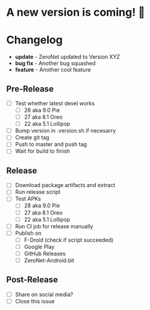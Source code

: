 # A new version is coming! :tada:

# Changelog

 - **update** - ZeroNet updated to Version XYZ
 - **bug fix** - Another bug squashed
 - **feature** - Another cool feature

## Pre-Release

- [ ] Test whether latest devel works
  - [ ] 28 aka 9.0 Pie
  - [ ] 27 aka 8.1 Oreo
  - [ ] 22 aka 5.1 Lollipop
- [ ] Bump version in .version.sh if necesarry
- [ ] Create git tag
- [ ] Push to master and push tag
- [ ] Wait for build to finish

## Release

- [ ] Download package artifacts and extract
- [ ] Run release script
- [ ] Test APKs
  - [ ] 28 aka 9.0 Pie
  - [ ] 27 aka 8.1 Oreo
  - [ ] 22 aka 5.1 Lollipop
- [ ] Run CI job for release manually
- [ ] Publish on
  - [ ] F-Droid (check if script succeeded)
  - [ ] Google Play
  - [ ] GitHub Releases
  - [ ] ZeroNet-Android.bit

## Post-Release

 - [ ] Share on social media?
 - [ ] Close this issue
